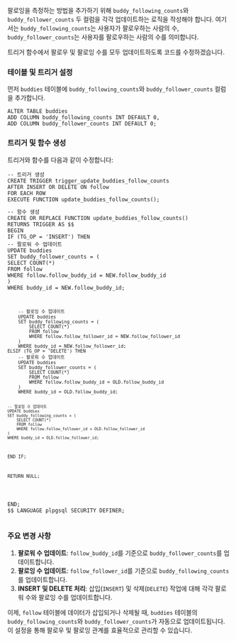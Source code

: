 <p data-ke-size="size16">팔로잉을 측정하는 방법을 추가하기 위해 <code>buddy_following_counts</code>와 <code>buddy_follower_counts</code> 두 컬럼을 각각 업데이트하는 로직을 작성해야 합니다. 여기서는 <code>buddy_following_counts</code>는 사용자가 팔로우하는 사람의 수, <code>buddy_follower_counts</code>는 사용자를 팔로우하는 사람의 수를 의미합니다.</p>
<p data-ke-size="size16">트리거 함수에서 팔로우 및 팔로잉 수를 모두 업데이트하도록 코드를 수정하겠습니다.</p>
<h3 data-ke-size="size23">테이블 및 트리거 설정</h3>
<p data-ke-size="size16">먼저 <code>buddies</code> 테이블에 <code>buddy_following_counts</code>와 <code>buddy_follower_counts</code> 컬럼을 추가합니다.</p>
<pre class="routeros"><code>ALTER TABLE buddies
ADD COLUMN buddy_following_counts INT DEFAULT 0,
ADD COLUMN buddy_follower_counts INT DEFAULT 0;</code></pre>
<h3 data-ke-size="size23">트리거 및 함수 생성</h3>
<p data-ke-size="size16">트리거와 함수를 다음과 같이 수정합니다:</p>
<pre class="pgsql"><code>-- 트리거 생성
CREATE TRIGGER trigger_update_buddies_follow_counts
AFTER INSERT OR DELETE ON follow
FOR EACH ROW
EXECUTE FUNCTION update_buddies_follow_counts();
<p>-- 함수 생성
CREATE OR REPLACE FUNCTION update_buddies_follow_counts()
RETURNS TRIGGER AS $$
BEGIN
IF (TG_OP = 'INSERT') THEN
-- 팔로워 수 업데이트
UPDATE buddies
SET buddy_follower_counts = (
SELECT COUNT(*)
FROM follow
WHERE follow.follow_buddy_id = NEW.follow_buddy_id
)
WHERE buddy_id = NEW.follow_buddy_id;</p>
<pre><code>    -- 팔로잉 수 업데이트
    UPDATE buddies
    SET buddy_following_counts = (
        SELECT COUNT(*)
        FROM follow
        WHERE follow.follow_follower_id = NEW.follow_follower_id
    )
    WHERE buddy_id = NEW.follow_follower_id;
ELSIF (TG_OP = 'DELETE') THEN
    -- 팔로워 수 업데이트
    UPDATE buddies
    SET buddy_follower_counts = (
        SELECT COUNT(*)
        FROM follow
        WHERE follow.follow_buddy_id = OLD.follow_buddy_id
    )
    WHERE buddy_id = OLD.follow_buddy_id;

    -- 팔로잉 수 업데이트
    UPDATE buddies
    SET buddy_following_counts = (
        SELECT COUNT(*)
        FROM follow
        WHERE follow.follow_follower_id = OLD.follow_follower_id
    )
    WHERE buddy_id = OLD.follow_follower_id;
END IF;

RETURN NULL;
</code></pre>
<p>END;
$$ LANGUAGE plpgsql SECURITY DEFINER;</code></pre></p>
<h3 data-ke-size="size23">주요 변경 사항</h3>
<ol style="list-style-type: decimal;" data-ke-list-type="decimal">
<li><b>팔로워 수 업데이트</b>: <code>follow_buddy_id</code>를 기준으로 <code>buddy_follower_counts</code>를 업데이트합니다.</li>
<li><b>팔로잉 수 업데이트</b>: <code>follow_follower_id</code>를 기준으로 <code>buddy_following_counts</code>를 업데이트합니다.</li>
<li><b>INSERT 및 DELETE 처리</b>: 삽입(<code>INSERT</code>) 및 삭제(<code>DELETE</code>) 작업에 대해 각각 팔로워 수와 팔로잉 수를 업데이트합니다.</li>
</ol>
<p data-ke-size="size16">이제, <code>follow</code> 테이블에 데이터가 삽입되거나 삭제될 때, <code>buddies</code> 테이블의 <code>buddy_following_counts</code>와 <code>buddy_follower_counts</code>가 자동으로 업데이트됩니다. 이 설정을 통해 팔로우 및 팔로잉 관계를 효율적으로 관리할 수 있습니다.</p>